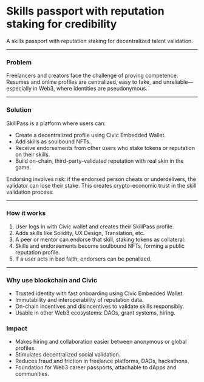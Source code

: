 # Skills passport with reputation staking for credibility


A skills passport with reputation staking for decentralized talent validation.

---

### Problem

Freelancers and creators face the challenge of proving competence. Resumes and online profiles are centralized, easy to fake, and unreliable—especially in Web3, where identities are pseudonymous.

---

### Solution

SkillPass is a platform where users can:

- Create a decentralized profile using Civic Embedded Wallet.
- Add skills as soulbound NFTs.
- Receive endorsements from other users who stake tokens or reputation on their skills.
- Build on-chain, third-party-validated reputation with real skin in the game.

Endorsing involves risk: if the endorsed person cheats or underdelivers, the validator can lose their stake. This creates crypto-economic trust in the skill validation process.

---

### How it works

1. User logs in with Civic wallet and creates their SkillPass profile.
2. Adds skills like Solidity, UX Design, Translation, etc.
3. A peer or mentor can endorse that skill, staking tokens as collateral.
4. Skills and endorsements become soulbound NFTs, forming a public reputation profile.
5. If a user acts in bad faith, endorsers can be penalized.

---

### Why use blockchain and Civic

- Trusted identity with fast onboarding using Civic Embedded Wallet.
- Immutability and interoperability of reputation data.
- On-chain incentives and disincentives to validate skills responsibly.
- Usable in other Web3 ecosystems: DAOs, grant systems, hiring.

### Impact

- Makes hiring and collaboration easier between anonymous or global profiles.
- Stimulates decentralized social validation.
- Reduces fraud and friction in freelance platforms, DAOs, hackathons.
- Foundation for Web3 career passports, attachable to dApps and communities.

